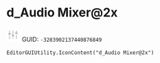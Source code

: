# d_Audio Mixer@2x
![](/img/d_Audio%20Mixer@2x.png)
GUID: `-3283902137440876849`
```
EditorGUIUtility.IconContent("d_Audio Mixer@2x")
```
